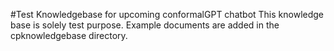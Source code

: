 #Test Knowledgebase for upcoming conformalGPT chatbot
This knowledge base is solely test purpose. Example documents are added in the cpknowledgebase directory.